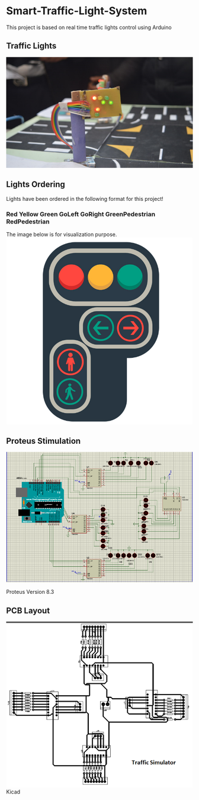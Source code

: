 # Smart-Traffic-Light-System
This project is based on real time traffic lights control using Arduino

## Traffic Lights
![lights](/images/trafficlights.png)

## Lights Ordering 
Lights have been ordered in the following format for this project!
### Red Yellow Green GoLeft GoRight GreenPedestrian RedPedestrian
The image below is for visualization purpose.
![lightsequence](/images/traffic.jpg)

## Proteus Stimulation 
![circuit](/images/simulator.png)

Proteus Version 8.3

## PCB Layout
![pcb layout](/images/pcb.png)
Kicad


